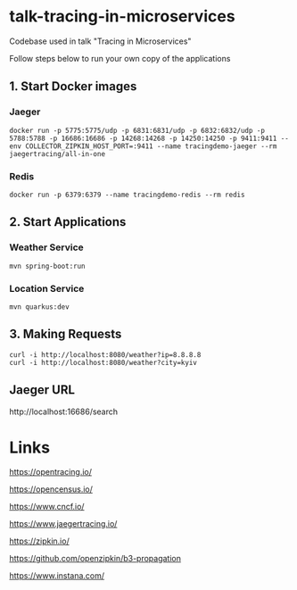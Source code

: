# talk-tracing-in-microservices
Codebase used in talk "Tracing in Microservices"

Follow steps below to run your own copy of the applications

## 1. Start Docker images
### Jaeger
    docker run -p 5775:5775/udp -p 6831:6831/udp -p 6832:6832/udp -p 5788:5788 -p 16686:16686 -p 14268:14268 -p 14250:14250 -p 9411:9411 --env COLLECTOR_ZIPKIN_HOST_PORT=:9411 --name tracingdemo-jaeger --rm jaegertracing/all-in-one 

### Redis
    docker run -p 6379:6379 --name tracingdemo-redis --rm redis 

## 2. Start Applications
### Weather Service
    mvn spring-boot:run
### Location Service
    mvn quarkus:dev
    
## 3. Making Requests
    curl -i http://localhost:8080/weather?ip=8.8.8.8
    curl -i http://localhost:8080/weather?city=kyiv
     
## Jaeger URL
http://localhost:16686/search

# Links
https://opentracing.io/

https://opencensus.io/

https://www.cncf.io/

https://www.jaegertracing.io/

https://zipkin.io/

https://github.com/openzipkin/b3-propagation

https://www.instana.com/

